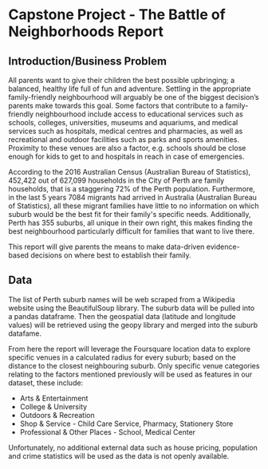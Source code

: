 # Capstone Project - The Battle of Neighborhoods Report

## Introduction/Business Problem

All parents want to give their children the best possible upbringing; a balanced, healthy life full of fun and adventure. Settling in the appropriate family-friendly neighbourhood will arguably be one of the biggest decision’s parents make towards this goal. Some factors that contribute to a family-friendly neighbourhood include access to educational services such as schools, colleges, universities, museums and aquariums, and medical services such as hospitals, medical centres and pharmacies, as well as recreational and outdoor facilities such as parks and sports amenities. Proximity to these venues are also a factor, e.g. schools should be close enough for kids to get to and hospitals in reach in case of emergencies.

According to the 2016 Australian Census (Australian Bureau of Statistics), 452,422 out of 627,099 households in the City of Perth are family households, that is a staggering 72% of the Perth population. Furthermore, in the last 5 years 7084 migrants had arrived in Australia (Australian Bureau of Statistics), all these migrant families have little to no information on which suburb would be the best fit for their family's specific needs. Additionally, Perth has 355 suburbs, all unique in their own right, this makes finding the best neighbourhood particularly difficult for families that want to live there.

This report will give parents the means to make data-driven evidence-based decisions on where best to establish their family.

## Data

The list of Perth suburb names will be web scraped from a Wikipedia website using the BeautifulSoup library. The suburb data will be pulled into a pandas dataframe. Then the geospatial data (latitude and longitude values) will be retrieved using the geopy library and merged into the suburb datafame.

From here the report will leverage the Foursquare location data to explore specific venues in a calculated radius for every suburb; based on the distance to the closest neighbouring suburb. Only specific venue categories relating to the factors mentioned previously will be used as features in our dataset, these include:
* Arts & Entertainment
* College & University
* Outdoors & Recreation
* Shop & Service - Child Care Service, Pharmacy, Stationery Store
* Professional & Other Places - School, Medical Center

Unfortunately, no additional external data such as house pricing, population and crime statistics will be used as the data is not openly available.

